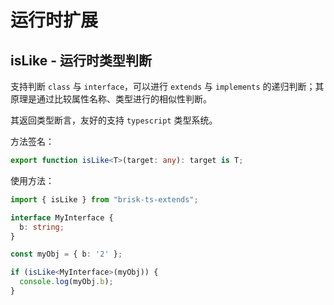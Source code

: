 # 运行时扩展

## isLike - 运行时类型判断

支持判断 `class` 与 `interface`，可以进行 `extends` 与 `implements` 的递归判断；其原理是通过比较属性名称、类型进行的相似性判断。

其返回类型断言，友好的支持 `typescript` 类型系统。

方法签名：
```ts
export function isLike<T>(target: any): target is T;
```


使用方法：
```ts
import { isLike } from "brisk-ts-extends";

interface MyInterface {
  b: string;
}

const myObj = { b: '2' };

if (isLike<MyInterface>(myObj)) {
  console.log(myObj.b);
}
```